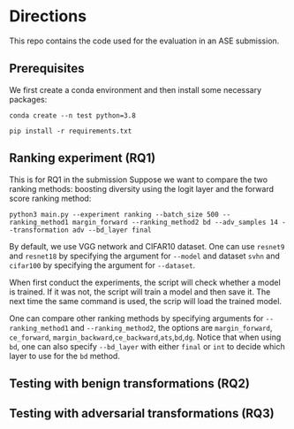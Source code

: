 # Directions
This repo contains the code used for the evaluation in an ASE submission.

## Prerequisites
We first create a conda environment and then install some necessary packages:

`conda create --n test python=3.8`

`pip install -r requirements.txt`

## Ranking experiment (RQ1)
This is for RQ1 in the submission
Suppose we want to compare the two ranking methods: boosting diversity using the logit layer and the forward score ranking method:

`python3 main.py --experiment ranking --batch_size 500 --ranking_method1 margin_forward --ranking_method2 bd --adv_samples 14 --transformation adv --bd_layer final`

By default, we use VGG network and CIFAR10 dataset. One can use `resnet9` and `resnet18` by specifying the argument for `--model` and dataset `svhn` and `cifar100` by specifying the argument for `--dataset`.

When first conduct the experiments, the script will check whether a model is trained. If it was not, the script will train a model and then save it. The next time the same command is used, the scrip will load the trained model.

One can compare other ranking methods by specifying arguments for `--ranking_method1` and `--ranking_method2`, the options are `margin_forward`, `ce_forward`, `margin_backward`,`ce_backward`,`ats`,`bd`,`dg`. Notice that when using `bd`, one can also specify `--bd_layer` with either `final` or `int` to decide which layer to use for the `bd` method.

## Testing with benign transformations (RQ2)

## Testing with adversarial transformations (RQ3)